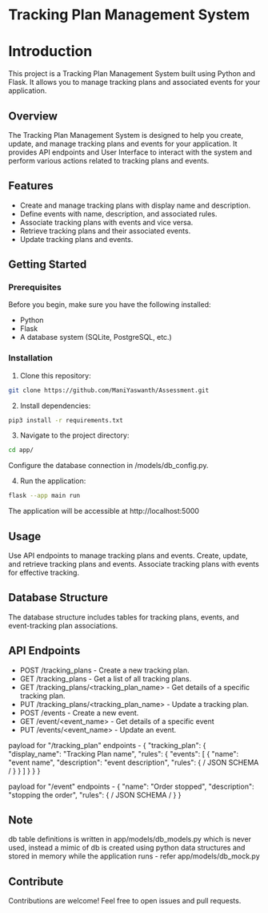 # Tracking Plan Management System

# Introduction 
This project is a Tracking Plan Management System built using Python and Flask. It allows you to manage tracking plans and associated events for your application.

## Overview
The Tracking Plan Management System is designed to help you create, update, and manage tracking plans and events for your application. It provides API endpoints and User Interface to interact with the system and perform various actions related to tracking plans and events.

## Features
- Create and manage tracking plans with display name and description.
- Define events with name, description, and associated rules.
- Associate tracking plans with events and vice versa.
- Retrieve tracking plans and their associated events.
- Update tracking plans and events.

## Getting Started

### Prerequisites

Before you begin, make sure you have the following installed:

- Python
- Flask
- A database system (SQLite, PostgreSQL, etc.)

### Installation

1. Clone this repository:

```bash
git clone https://github.com/ManiYaswanth/Assessment.git
```

2. Install dependencies:

```bash
pip3 install -r requirements.txt
```

3. Navigate to the project directory:

```bash
cd app/
```
Configure the database connection in /models/db_config.py.

4. Run the application:

```bash
flask --app main run
```
The application will be accessible at http://localhost:5000

## Usage
Use API endpoints to manage tracking plans and events.
Create, update, and retrieve tracking plans and events.
Associate tracking plans with events for effective tracking.

## Database Structure
The database structure includes tables for tracking plans, events, and event-tracking plan associations.

## API Endpoints
- POST /tracking_plans - Create a new tracking plan.
- GET /tracking_plans - Get a list of all tracking plans.
- GET /tracking_plans/<tracking_plan_name> - Get details of a specific tracking plan.
- PUT /tracking_plans/<tracking_plan_name> - Update a tracking plan.
- POST /events - Create a new event.
- GET /event/<event_name> - Get details of a specific event
- PUT /events/<event_name> - Update an event.

payload for "/tracking_plan" endpoints - 
{ 
	"tracking_plan": {
        "display_name": "Tracking Plan name",
        "rules": {
            "events": [
                {
                    "name": "event name",
                    "description": "event description",
                    "rules": {
                        / JSON SCHEMA /
                }
              }
            ]
        }
    }
}

payload for "/event" endpoints - 
{
    "name": "Order stopped",
    "description": "stopping the order",
    "rules": {
        / JSON SCHEMA /
    }
}

## Note
db table definitions is written in app/models/db_models.py which is never used, instead a mimic of db is created using python data structures and stored in memory while the application runs - refer app/models/db_mock.py

## Contribute
Contributions are welcome! Feel free to open issues and pull requests.